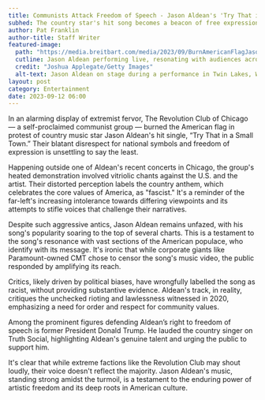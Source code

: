 ```yaml
---
title: Communists Attack Freedom of Speech - Jason Aldean's 'Try That in a Small Town' Stands Strong
subhed: The country star's hit song becomes a beacon of free expression amidst leftist backlash.
author: Pat Franklin
author-title: Staff Writer
featured-image: 
  path: "https://media.breitbart.com/media/2023/09/BurnAmericanFlagJasonAldean-640x480.jpg"
  cutline: Jason Aldean performing live, resonating with audiences across the nation.
  credit: "Joshua Applegate/Getty Images"
  alt-text: Jason Aldean on stage during a performance in Twin Lakes, Wisconsin.
layout: post
category: Entertainment
date: 2023-09-12 06:00
---
```


In an alarming display of extremist fervor, The Revolution Club of Chicago — a self-proclaimed communist group — burned the American flag in protest of country music star Jason Aldean's hit single, “Try That in a Small Town.” Their blatant disrespect for national symbols and freedom of expression is unsettling to say the least.

Happening outside one of Aldean's recent concerts in Chicago, the group's heated demonstration involved vitriolic chants against the U.S. and the artist. Their distorted perception labels the country anthem, which celebrates the core values of America, as "fascist." It's a reminder of the far-left's increasing intolerance towards differing viewpoints and its attempts to stifle voices that challenge their narratives.

Despite such aggressive antics, Jason Aldean remains unfazed, with his song's popularity soaring to the top of several charts. This is a testament to the song's resonance with vast sections of the American populace, who identify with its message. It's ironic that while corporate giants like Paramount-owned CMT chose to censor the song's music video, the public responded by amplifying its reach.

Critics, likely driven by political biases, have wrongfully labelled the song as racist, without providing substantive evidence. Aldean's track, in reality, critiques the unchecked rioting and lawlessness witnessed in 2020, emphasizing a need for order and respect for community values.

Among the prominent figures defending Aldean’s right to freedom of speech is former President Donald Trump. He lauded the country singer on Truth Social, highlighting Aldean's genuine talent and urging the public to support him.

It's clear that while extreme factions like the Revolution Club may shout loudly, their voice doesn't reflect the majority. Jason Aldean's music, standing strong amidst the turmoil, is a testament to the enduring power of artistic freedom and its deep roots in American culture.
